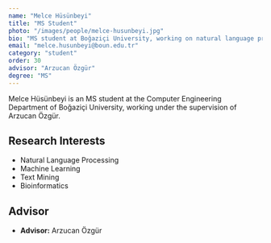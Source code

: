 ```yaml
---
name: "Melce Hüsünbeyi"
title: "MS Student"
photo: "/images/people/melce-husunbeyi.jpg"
bio: "MS student at Boğaziçi University, working on natural language processing under the supervision of Arzucan Özgür."
email: "melce.husunbeyi@boun.edu.tr"
category: "student"
order: 30
advisor: "Arzucan Özgür"
degree: "MS"
---
```


Melce Hüsünbeyi is an MS student at the Computer Engineering Department of Boğaziçi University, working under the supervision of Arzucan Özgür.

## Research Interests

- Natural Language Processing
- Machine Learning
- Text Mining
- Bioinformatics

## Advisor

- **Advisor:** Arzucan Özgür 